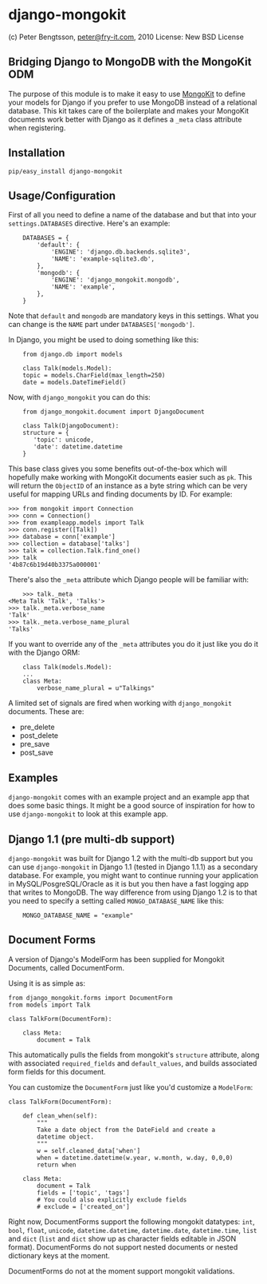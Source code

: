 django-mongokit
===============

(c) Peter Bengtsson, peter@fry-it.com, 2010
License: New BSD License

Bridging Django to MongoDB with the MongoKit ODM
------------------------------------------------

The purpose of this module is to make it easy to use
[MongoKit](http://bitbucket.org/namlook/mongokit/wiki/Home) to
define your models for Django if you prefer to use MongoDB instead of
a relational database. This kit takes care of the boilerplate and
makes your MongoKit documents work better with Django as it defines a
`_meta` class attribute when registering.

Installation
------------

`pip/easy_install django-mongokit`

Usage/Configuration
-------------------

First of all you need to define a name of the database and but that
into your `settings.DATABASES` directive. Here's an example:

        DATABASES = {
            'default': {
                'ENGINE': 'django.db.backends.sqlite3',
                'NAME': 'example-sqlite3.db',
            },
            'mongodb': {
                'ENGINE': 'django_mongokit.mongodb',
                'NAME': 'example',
            },
        }

Note that `default` and `mongodb` are mandatory keys in this settings.
What you can change is the `NAME` part under `DATABASES['mongodb']`.

In Django, you might be used to doing something like this:

        from django.db import models

        class Talk(models.Model):
	    topic = models.CharField(max_length=250)
	    date = models.DateTimeField()

Now, with `django_mongokit` you can do this:

        from django_mongokit.document import DjangoDocument

        class Talk(DjangoDocument):
	    structure = {
	       'topic': unicode,
	       'date': datetime.datetime
	    }

This base class gives you some benefits out-of-the-box which will
hopefully make working with MongoKit documents easier such as `pk`.
This will return the `ObjectID` of an instance as a byte string which
can be very useful for mapping URLs and finding documents by ID. For
example:

	>>> from mongokit import Connection
	>>> conn = Connection()
	>>> from exampleapp.models import Talk
	>>> conn.register([Talk])
	>>> database = conn['example']
	>>> collection = database['talks']
	>>> talk = collection.Talk.find_one()
	>>> talk
	'4b87c6b19d40b3375a000001'

There's also the `_meta` attribute which Django people will be
familiar with:

        >>> talk._meta
	<Meta Talk 'Talk', 'Talks'>
	>>> talk._meta.verbose_name
	'Talk'
	>>> talk._meta.verbose_name_plural
	'Talks'

If you want to override any of the `_meta` attributes you do it just
like you do it with the Django ORM:


        class Talk(models.Model):
	    ...
	    class Meta:
	        verbose_name_plural = u"Talkings"

A limited set of signals are fired when working with `django_mongokit`
documents. These are:

* pre_delete
* post_delete
* pre_save
* post_save


Examples
--------

`django-mongokit` comes with an example project and an example app
that does some basic things. It might be a good source of inspiration
for how to use `django-mongokit` to look at this example app.


Django 1.1 (pre multi-db support)
---------------------------------

`django-mongokit` was built for Django 1.2 with the multi-db support
but you can use `django-mongokit` in Django 1.1 (tested in Django
1.1.1) as a secondary database. For example, you might want to
continue running your application in MySQL/PosgreSQL/Oracle as it is
but you then have a fast logging app that writes to MongoDB. The way
difference from using Django 1.2 is to that you need to specify a
setting called `MONGO_DATABASE_NAME` like this:

        MONGO_DATABASE_NAME = "example"

Document Forms
--------------

A version of Django's ModelForm has been supplied for Mongokit Documents, called DocumentForm.

Using it is as simple as:

    from django_mongokit.forms import DocumentForm
    from models import Talk

    class TalkForm(DocumentForm):

        class Meta:
            document = Talk

This automatically pulls the fields from mongokit's `structure` attribute, along with associated `required_fields` and `default_values`, and builds associated form fields for this document.

You can customize the `DocumentForm` just like you'd customize a `ModelForm`:

    class TalkForm(DocumentForm):

        def clean_when(self):
            """
            Take a date object from the DateField and create a
            datetime object.
            """
            w = self.cleaned_data['when']
            when = datetime.datetime(w.year, w.month, w.day, 0,0,0)
            return when

        class Meta:
            document = Talk
            fields = ['topic', 'tags']
            # You could also explicitly exclude fields
            # exclude = ['created_on']

Right now, DocumentForms support the following mongokit datatypes: `int`, `bool`, `float`, `unicode`, `datetime.datetime`, `datetime.date`, `datetime.time`, `list` and `dict` (`list` and `dict` show up as character fields editable in JSON format). DocumentForms do not support nested documents or nested dictionary keys at the moment.

DocumentForms do not at the moment support mongokit validations.
